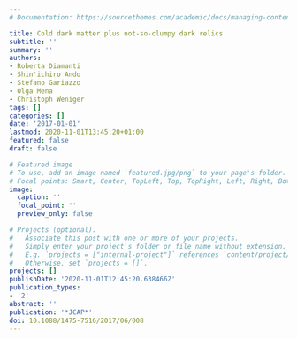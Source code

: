 ```yaml
---
# Documentation: https://sourcethemes.com/academic/docs/managing-content/

title: Cold dark matter plus not-so-clumpy dark relics
subtitle: ''
summary: ''
authors:
- Roberta Diamanti
- Shin'ichiro Ando
- Stefano Gariazzo
- Olga Mena
- Christoph Weniger
tags: []
categories: []
date: '2017-01-01'
lastmod: 2020-11-01T13:45:20+01:00
featured: false
draft: false

# Featured image
# To use, add an image named `featured.jpg/png` to your page's folder.
# Focal points: Smart, Center, TopLeft, Top, TopRight, Left, Right, BottomLeft, Bottom, BottomRight.
image:
  caption: ''
  focal_point: ''
  preview_only: false

# Projects (optional).
#   Associate this post with one or more of your projects.
#   Simply enter your project's folder or file name without extension.
#   E.g. `projects = ["internal-project"]` references `content/project/deep-learning/index.md`.
#   Otherwise, set `projects = []`.
projects: []
publishDate: '2020-11-01T12:45:20.638466Z'
publication_types:
- '2'
abstract: ''
publication: '*JCAP*'
doi: 10.1088/1475-7516/2017/06/008
---
```

